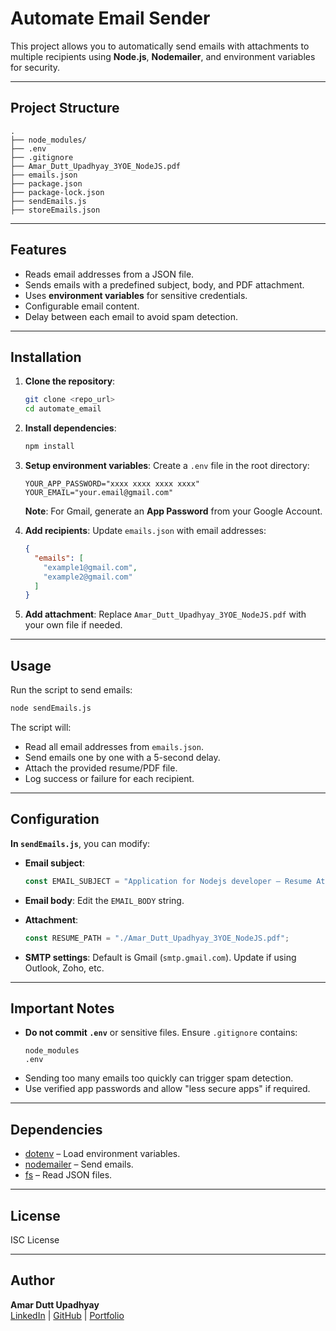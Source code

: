 # Automate Email Sender

This project allows you to automatically send emails with attachments to multiple recipients using **Node.js**, **Nodemailer**, and environment variables for security.

---

## **Project Structure**

```
.
├── node_modules/
├── .env
├── .gitignore
├── Amar_Dutt_Upadhyay_3YOE_NodeJS.pdf
├── emails.json
├── package.json
├── package-lock.json
├── sendEmails.js
├── storeEmails.json
```

---

## **Features**

- Reads email addresses from a JSON file.
- Sends emails with a predefined subject, body, and PDF attachment.
- Uses **environment variables** for sensitive credentials.
- Configurable email content.
- Delay between each email to avoid spam detection.

---

## **Installation**

1. **Clone the repository**:
   ```bash
   git clone <repo_url>
   cd automate_email
   ```

2. **Install dependencies**:
   ```bash
   npm install
   ```

3. **Setup environment variables**:
   Create a `.env` file in the root directory:

   ```env
   YOUR_APP_PASSWORD="xxxx xxxx xxxx xxxx"
   YOUR_EMAIL="your.email@gmail.com"
   ```

   **Note**: For Gmail, generate an **App Password** from your Google Account.

4. **Add recipients**:
   Update `emails.json` with email addresses:
   ```json
   {
     "emails": [
       "example1@gmail.com",
       "example2@gmail.com"
     ]
   }
   ```

5. **Add attachment**:
   Replace `Amar_Dutt_Upadhyay_3YOE_NodeJS.pdf` with your own file if needed.

---

## **Usage**

Run the script to send emails:

```bash
node sendEmails.js
```

The script will:
- Read all email addresses from `emails.json`.
- Send emails one by one with a 5-second delay.
- Attach the provided resume/PDF file.
- Log success or failure for each recipient.

---

## **Configuration**

**In `sendEmails.js`**, you can modify:

- **Email subject**:
  ```js
  const EMAIL_SUBJECT = "Application for Nodejs developer – Resume Attached";
  ```

- **Email body**:
  Edit the `EMAIL_BODY` string.

- **Attachment**:
  ```js
  const RESUME_PATH = "./Amar_Dutt_Upadhyay_3YOE_NodeJS.pdf";
  ```

- **SMTP settings**:
  Default is Gmail (`smtp.gmail.com`). Update if using Outlook, Zoho, etc.

---

## **Important Notes**

- **Do not commit `.env`** or sensitive files. Ensure `.gitignore` contains:
  ```
  node_modules
  .env
  ```
- Sending too many emails too quickly can trigger spam detection.
- Use verified app passwords and allow "less secure apps" if required.

---

## **Dependencies**

- [dotenv](https://www.npmjs.com/package/dotenv) – Load environment variables.
- [nodemailer](https://www.npmjs.com/package/nodemailer) – Send emails.
- [fs](https://nodejs.org/api/fs.html) – Read JSON files.

---

## **License**

ISC License

---

## **Author**

**Amar Dutt Upadhyay**  
[LinkedIn](https://www.linkedin.com/in/amar-upd/) | [GitHub](https://github.com/amarupd) | [Portfolio](https://www.amarduttupadhyay.in)
